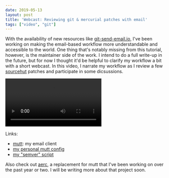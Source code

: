 ```yaml
---
date: 2019-05-13
layout: post
title: 'Webcast: Reviewing git & mercurial patches with email'
tags: ["video", "git"]
---
```


With the availability of new resources like
[git-send-email.io](https://git-send-email.io), I've been working on making the
email-based workflow more understandable and accessible to the world. One thing
that's notably missing from this tutorial, however, is the maintainer side of
the work. I intend to do a full write-up in the future, but for now I thought
it'd be helpful to clarify my workflow a bit with a short webcast. In this
video, I narrate my workflow as I review a few
[sourcehut](https://sourcehut.org) patches and participate in some dicsussions.

<video src="https://yukari.sr.ht/git-screencast.webm" controls>
  Your browser does not support HTML5 video, or webm video.
</video>

Links:

- [mutt](http://www.mutt.org/): my email client
- [my personal mutt config](https://git.sr.ht/~sircmpwn/dotfiles/tree/master/.config/mutt/muttrc)
- [my "semver" script](https://git.sr.ht/~sircmpwn/dotfiles/tree/master/bin/semver)

Also check out [aerc](https://git.sr.ht/~sircmpwn/aerc2), a replacement for mutt
that I've been working on over the past year or two. I will be writing more
about that project soon.
